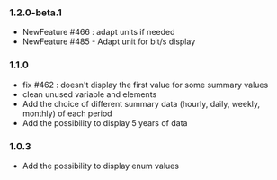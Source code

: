 ### 1.2.0-beta.1
* NewFeature #466 : adapt units if needed
* NewFeature #485 - Adapt unit for bit/s display

### 1.1.0
* fix #462 : doesn't display the first value for some summary values
* clean unused variable and elements
* Add the choice of different summary data (hourly, daily, weekly, monthly) of each period
* Add the possibility to display 5 years of data

### 1.0.3
* Add the possibility to display enum values